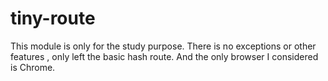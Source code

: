 # tiny-route
This module is only for the study purpose. There is no exceptions or other features , only left the basic hash route. And the only browser I considered is Chrome.
